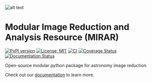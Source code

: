 
![alt text](./docs/MIRAR_logo.png?raw=true)

# Modular Image Reduction and Analysis Resource (MIRAR)

[![PyPI version](https://badge.fury.io/py/mirar.svg)](https://badge.fury.io/py/mirar)
[![License: MIT](https://img.shields.io/badge/License-MIT-yellow.svg)](https://opensource.org/licenses/MIT)
[![CI](https://github.com/winter-telescope/mirar/actions/workflows/continous_integration.yml/badge.svg)](https://github.com/winter-telescope/mirar/actions/workflows/continous_integration.yml)
[![Coverage Status](https://coveralls.io/repos/github/winter-telescope/mirar/badge.svg?branch=main)](https://coveralls.io/github/winter-telescope/mirar?branch=main)
[![Documentation Status](https://readthedocs.org/projects/mirar/badge/?version=latest)](https://mirar.readthedocs.io/en/latest/?badge=latest)

Open-source modular python package for astronomy image reduction.

Check out our [documentation](https://mirar.readthedocs.io/en/latest/?badge=latest) to learn more.

